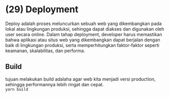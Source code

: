 # (29) Deployment #
Deploy adalah proses meluncurkan sebuah web yang dikembangkan pada lokal atau lingkungan produksi, sehingga dapat diakses dan digunakan oleh user secara online. Dalam tahap deployment, developer harus memastikan bahwa aplikasi atau situs web yang dikembangkan dapat berjalan dengan baik di lingkungan produksi, serta memperhitungkan faktor-faktor seperti keamanan, skalabilitas, dan performa.
## Build ##
tujuan melakukan build adalaha agar web kita menjadi versi production, sehingga performannya lebih ringat dan cepat. <br>
` yarn build ` <br>

